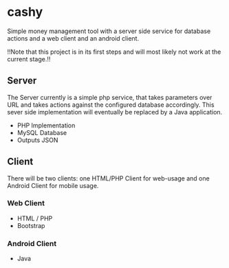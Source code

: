 # cashy
Simple money management tool with a server side service for database actions and a web client and an android client.

!!Note that this project is in its first steps and will most likely not work at the current stage.!!

## Server
The Server currently is a simple php service, that takes parameters over URL and takes actions against the configured database accordingly.
This sever side implementation will eventually be replaced by a Java application.
- PHP Implementation
- MySQL Database
- Outputs JSON


## Client
There will be two clients: one HTML/PHP Client for web-usage and one Android Client for mobile usage.

### Web Client
- HTML / PHP 
- Bootstrap

### Android Client
- Java

